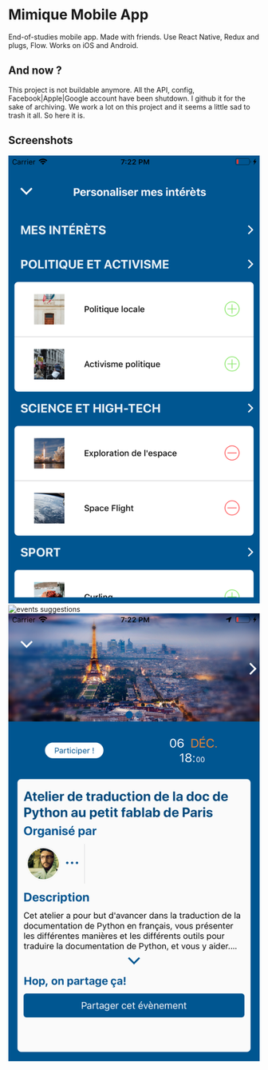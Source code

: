 # Mimique Mobile App

End-of-studies mobile app. Made with friends.
Use React Native, Redux and plugs, Flow.
Works on iOS and Android.

## And now ?

This project is not buildable anymore. All the API, config, Facebook|Apple|Google account have been shutdown. I github it for the sake of archiving. We work a lot on this project and it seems a little sad to trash it all. So here it is.

## Screenshots

![user interests](/screenshots/interests.png?raw=true "User interests")
![events suggestions](/screenshots/suggestions.png?raw=true "Events suggestions")
![event detail](/screenshots/detail-event.png?raw=true "Detail of an event")